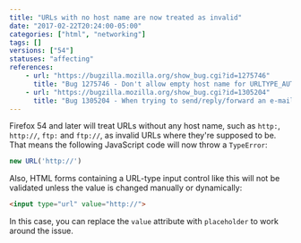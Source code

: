 ```yaml
---
title: "URLs with no host name are now treated as invalid"
date: "2017-02-22T20:24:00-05:00"
categories: ["html", "networking"]
tags: []
versions: ["54"]
statuses: "affecting"
references:
    - url: "https://bugzilla.mozilla.org/show_bug.cgi?id=1275746"
      title: "Bug 1275746 - Don't allow empty host name for URLTYPE_AUTHORITY URLs"
    - url: "https://bugzilla.mozilla.org/show_bug.cgi?id=1305204"
      title: "Bug 1305204 - When trying to send/reply/forward an e-mail on webmail.earthlink.net I get a message \"Please enter a URL\""
---
```

Firefox 54 and later will treat URLs without any host name, such as `http:`, `http://`, `ftp:` and `ftp://`, as invalid URLs where they're supposed to be. That means the following JavaScript code will now throw a `TypeError`:

```js
new URL('http://')
```

Also, HTML forms containing a URL-type input control like this will not be validated unless the value is changed manually or dynamically:

```html
<input type="url" value="http://">
```

In this case, you can replace the `value` attribute with `placeholder` to work around the issue.
